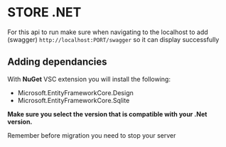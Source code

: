 # STORE .NET

For this api to run make sure when navigating to the localhost to add (swagger) `http://localhost:PORT/swagger`  so it can display successfully

## Adding dependancies

With **NuGet** VSC extension you will install the following:
- Microsoft.EntityFrameworkCore.Design
- Microsoft.EntityFrameworkCore.Sqlite

**Make sure you select the version that is compatible with your .Net version.**

Remember before migration you need to stop your server